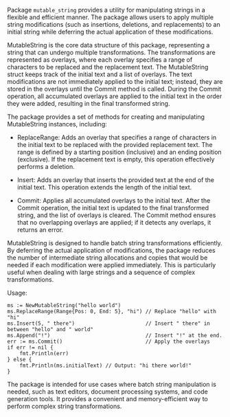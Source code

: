 Package `mutable_string` provides a utility for manipulating strings in a flexible and efficient manner.
The package allows users to apply multiple string modifications (such as insertions, deletions, and replacements)
to an initial string while deferring the actual application of these modifications.

MutableString is the core data structure of this package, representing a string that can undergo multiple
transformations. The transformations are represented as overlays, where each overlay specifies a range of
characters to be replaced and the replacement text. The MutableString struct keeps track of the initial text
and a list of overlays. The text modifications are not immediately applied to the initial text; instead,
they are stored in the overlays until the Commit method is called. During the Commit operation, all accumulated
overlays are applied to the initial text in the order they were added, resulting in the final transformed string.

The package provides a set of methods for creating and manipulating MutableString instances, including:

- ReplaceRange: Adds an overlay that specifies a range of characters in the initial text to be replaced
  with the provided replacement text. The range is defined by a starting position (inclusive) and an ending
  position (exclusive). If the replacement text is empty, this operation effectively performs a deletion.

- Insert: Adds an overlay that inserts the provided text at the end of the initial text. This operation
  extends the length of the initial text.

- Commit: Applies all accumulated overlays to the initial text. After the Commit
  operation, the initial text is updated to the final transformed string, and the list of overlays is cleared.
  The Commit method ensures that no overlapping overlays are applied; if it detects any overlaps, it returns
  an error.

MutableString is designed to handle batch string transformations efficiently. By deferring the actual application
of modifications, the package reduces the number of intermediate string allocations and copies that would be
needed if each modification were applied immediately. This is particularly useful when dealing with large strings
and a sequence of complex transformations.

Usage:

```
ms := NewMutableString("hello world")
ms.ReplaceRange(Range{Pos: 0, End: 5}, "hi") // Replace "hello" with "hi"
ms.Insert(5, " there")                       // Insert " there" in between "hello" and " world"
ms.Append("!")                               // Insert "!" at the end.
err := ms.Commit()                           // Apply the overlays
if err != nil {
	fmt.Println(err)
} else {
	fmt.Println(ms.initialText) // Output: "hi there world!"
}
```

The package is intended for use cases where batch string manipulation is needed, such as text editors, document
processing systems, and code generation tools. It provides a convenient and memory-efficient way to perform
complex string transformations.
